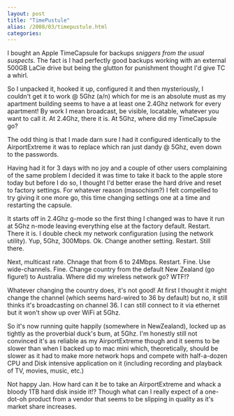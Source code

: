 ```yaml
---
layout: post
title: "TimePustule"
alias: /2008/03/timepustule.html
categories:
---
```

I bought an Apple TimeCapsule for backups *sniggers from the usual suspects*. The fact is I had perfectly good backups working with an external 500GB LaCie drive but being the glutton for punishment thought I'd give TC a whirl.

So I unpacked it, hooked it up, configured it and then mysteriously, I couldn't get it to work @ 5Ghz (a/n) which for me is an absolute must as my apartment building seems to have a at least one 2.4Ghz network for every apartment! By work I mean broadcast, be visible, locatable, whatever you want to call it. At 2.4Ghz, there it is. At 5Ghz, where did my TimeCapsule go?

The odd thing is that I made darn sure I had it configured identically to the AirportExtreme it was to replace which ran just dandy @ 5Ghz, even down to the passwords.

Having had it for 3 days with no joy and a couple of other users complaining of the same problem I decided it was time to take it back to the apple store today but before I do so, I thought I'd better erase the hard drive and reset to factory settings. For whatever reason (masochism?) I felt compelled to  try giving it one more go, this time changing settings one at a time and restarting the capsule.

It starts off in 2.4Ghz g-mode so the first thing I changed was to have it run at 5Ghz n-mode leaving everything else at the factory default. Restart. There it is. I double check my network configuration (using the network utility). Yup, 5Ghz, 300Mbps. Ok. Change another setting. Restart. Still there.

Next, multicast rate. Chnage that from 6 to 24Mbps. Restart. Fine. Use wide-channels. Fine. Change country from the default New Zealand (go figure!) to Australia. Where did my wireless network go? WTF!?

Whatever changing the country does, it's not good! At first I thought it might change the channel (which seems hard-wired to 36 by default) but no, it still thinks it's broadcasting on channel 36. I can still connect to it via ethernet but it won't show up over WiFi at 5Ghz.

So it's now running quite happily (somewhere in NewZealand), locked up as tightly as the proverbial duck's bum, at 5Ghz. I'm honestly still not convinced it's as reliable as my AirportExtreme though and it seems to be slower than when I backed up to mac mini which, theoretically, should be slower as it had to make more network hops and compete with half-a-dozen CPU and Disk intensive application on it (including recording and playback of TV, movies, music, etc.)

Not happy Jan. How hard can it be to take an AirportExtreme and whack a bloody 1TB hard disk inside it!? Though what can I really expect of a one-dot-oh product from a vendor that seems to be slipping in quality as it's market share increases.
